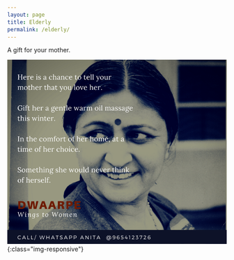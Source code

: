 ```yaml
---
layout: page
title: Elderly
permalink: /elderly/
---
```


A gift for your mother.

![mother](/assets/ma.jpg){:class="img-responsive"}

